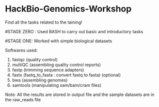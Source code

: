 # HackBio-Genomics-Workshop 

Find all the tasks related to the taining!

#STAGE ZERO : Used BASH to carry out basic and introductory tasks

#STAGE ONE: Worked with simple biological datasets

Softwares used:
1. fastqc (quality control)
2. multiQC (assembling quality control reports)
3. fastp (trimming sequence adapters) 
4. fastx (fastq_to_fasta : convert fastq to fasta) 
(optional)
6. bwa (assembling genomes)
7. samtools (manipulating sam/bam/cram files) 

Note: All the results are stored in output file and the sample datasets are in the raw_reads file

